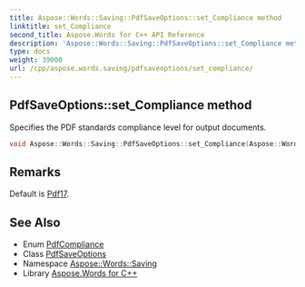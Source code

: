 ```yaml
---
title: Aspose::Words::Saving::PdfSaveOptions::set_Compliance method
linktitle: set_Compliance
second_title: Aspose.Words for C++ API Reference
description: 'Aspose::Words::Saving::PdfSaveOptions::set_Compliance method. Specifies the PDF standards compliance level for output documents in C++.'
type: docs
weight: 39000
url: /cpp/aspose.words.saving/pdfsaveoptions/set_compliance/
---
```

## PdfSaveOptions::set_Compliance method


Specifies the PDF standards compliance level for output documents.

```cpp
void Aspose::Words::Saving::PdfSaveOptions::set_Compliance(Aspose::Words::Saving::PdfCompliance value)
```

## Remarks


Default is [Pdf17](../../pdfcompliance/). 
## See Also

* Enum [PdfCompliance](../../pdfcompliance/)
* Class [PdfSaveOptions](../)
* Namespace [Aspose::Words::Saving](../../)
* Library [Aspose.Words for C++](../../../)
